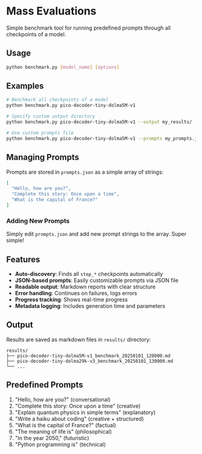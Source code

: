 # Mass Evaluations

Simple benchmark tool for running predefined prompts through all checkpoints of a model.

## Usage

```bash
python benchmark.py [model_name] [options]
```

## Examples

```bash
# Benchmark all checkpoints of a model
python benchmark.py pico-decoder-tiny-dolma5M-v1

# Specify custom output directory
python benchmark.py pico-decoder-tiny-dolma5M-v1 --output my_results/

# Use custom prompts file
python benchmark.py pico-decoder-tiny-dolma5M-v1 --prompts my_prompts.json
```

## Managing Prompts

Prompts are stored in `prompts.json` as a simple array of strings:

```json
[
  "Hello, how are you?",
  "Complete this story: Once upon a time",
  "What is the capital of France?"
]
```

### Adding New Prompts

Simply edit `prompts.json` and add new prompt strings to the array. Super simple!

## Features

- **Auto-discovery**: Finds all `step_*` checkpoints automatically
- **JSON-based prompts**: Easily customizable prompts via JSON file
- **Readable output**: Markdown reports with clear structure
- **Error handling**: Continues on failures, logs errors
- **Progress tracking**: Shows real-time progress
- **Metadata logging**: Includes generation time and parameters

## Output

Results are saved as markdown files in `results/` directory:
```
results/
├── pico-decoder-tiny-dolma5M-v1_benchmark_20250101_120000.md
├── pico-decoder-tiny-dolma29k-v3_benchmark_20250101_130000.md
└── ...
```

## Predefined Prompts

1. "Hello, how are you?" (conversational)
2. "Complete this story: Once upon a time" (creative)
3. "Explain quantum physics in simple terms" (explanatory)
4. "Write a haiku about coding" (creative + structured)
5. "What is the capital of France?" (factual)
6. "The meaning of life is" (philosophical)
7. "In the year 2050," (futuristic)
8. "Python programming is" (technical)
